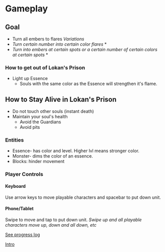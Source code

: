 <!-- Global site tag (gtag.js) - Google Analytics -->
<script async src="https://www.googletagmanager.com/gtag/js?id=UA-131292087-4"></script>
<script>
  window.dataLayer = window.dataLayer || [];
  function gtag(){dataLayer.push(arguments);}
  gtag('js', new Date());

  gtag('config', 'UA-131292087-4');
</script>




# Gameplay
## Goal
* Turn all embers to flares
*Variations*
* *Turn certain number into certain color flares* *
* *Turn into embers at certain spots or a certain number of certain colors at certain spots* *

### How to get out of Lokan's Prison
* Light up Essence
  * Souls with the same color as the Essence will strengthen it's flame.


## How to Stay Alive in Lokan's Prison
* Do not touch other souls (instant death)
* Maintain your soul's health
    * Avoid the Guardians
    * Avoid pits

### Entities
* Essence- has color and level. Higher lvl means stronger color. 
* Monster- dims the color of an essence.
* Blocks: hinder movement
  
### Player Controls
#### Keyboard
Use arrow keys to move playable characters and spacebar to put down unit.
#### Phone/Tablet
Swipe to move and tap to put down unit.
*Swipe up and all playable characters move up, down and all down, etc*

[See progress log](https://nurexperiments.home.blog/log/ "NUR Experiment GDX Developer's Log")

[Intro](Intro.html)

